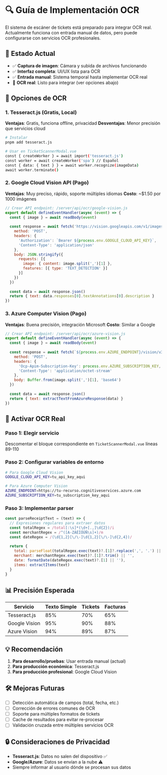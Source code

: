 # 🔍 Guía de Implementación OCR

El sistema de escáner de tickets está preparado para integrar OCR real. Actualmente funciona con entrada manual de datos, pero puede configurarse con servicios OCR profesionales.

## 📱 Estado Actual

- ✅ **Captura de imagen**: Cámara y subida de archivos funcionando
- ✅ **Interfaz completa**: UI/UX lista para OCR
- ✅ **Entrada manual**: Sistema temporal hasta implementar OCR real
- 🔧 **OCR real**: Listo para integrar (ver opciones abajo)

## 🚀 Opciones de OCR

### 1. Tesseract.js (Gratis, Local)

**Ventajas**: Gratis, funciona offline, privacidad
**Desventajas**: Menor precisión que servicios cloud

```bash
# Instalar
pnpm add tesseract.js

# Usar en TicketScannerModal.vue
const { createWorker } = await import('tesseract.js')
const worker = await createWorker('spa') // Español
const { data: { text } } = await worker.recognize(imageData)
await worker.terminate()
```

### 2. Google Cloud Vision API (Pago)

**Ventajas**: Muy preciso, rápido, soporte múltiples idiomas
**Costo**: ~$1.50 por 1000 imágenes

```javascript
// Crear API endpoint: /server/api/ocr/google-vision.js
export default defineEventHandler(async (event) => {
  const { image } = await readBody(event)
  
  const response = await fetch('https://vision.googleapis.com/v1/images:annotate', {
    method: 'POST',
    headers: {
      'Authorization': `Bearer ${process.env.GOOGLE_CLOUD_API_KEY}`,
      'Content-Type': 'application/json'
    },
    body: JSON.stringify({
      requests: [{
        image: { content: image.split(',')[1] },
        features: [{ type: 'TEXT_DETECTION' }]
      }]
    })
  })
  
  const data = await response.json()
  return { text: data.responses[0].textAnnotations[0].description }
})
```

### 3. Azure Computer Vision (Pago)

**Ventajas**: Buena precisión, integración Microsoft
**Costo**: Similar a Google

```javascript
// Crear API endpoint: /server/api/ocr/azure-vision.js
export default defineEventHandler(async (event) => {
  const { image } = await readBody(event)
  
  const response = await fetch(`${process.env.AZURE_ENDPOINT}/vision/v3.2/ocr`, {
    method: 'POST',
    headers: {
      'Ocp-Apim-Subscription-Key': process.env.AZURE_SUBSCRIPTION_KEY,
      'Content-Type': 'application/octet-stream'
    },
    body: Buffer.from(image.split(',')[1], 'base64')
  })
  
  const data = await response.json()
  return { text: extractTextFromAzureResponse(data) }
})
```

## 🔧 Activar OCR Real

### Paso 1: Elegir servicio
Descomentar el bloque correspondiente en `TicketScannerModal.vue` líneas 89-110

### Paso 2: Configurar variables de entorno
```bash
# Para Google Cloud Vision
GOOGLE_CLOUD_API_KEY=tu_api_key_aqui

# Para Azure Computer Vision
AZURE_ENDPOINT=https://tu-recurso.cognitiveservices.azure.com
AZURE_SUBSCRIPTION_KEY=tu_subscription_key_aqui
```

### Paso 3: Implementar parser
```javascript
const parseReceiptText = (text) => {
  // Expresiones regulares para extraer datos
  const totalRegex = /total[:\s]*(\d+[.,]\d{2})/i
  const merchantRegex = /^([A-ZÁÉÍÓÚÑ\s]+)/m
  const dateRegex = /(\d{1,2}[\/\-]\d{1,2}[\/\-]\d{2,4})/
  
  return {
    total: parseFloat(totalRegex.exec(text)?.[1]?.replace(',', '.') || 0),
    merchant: merchantRegex.exec(text)?.[1]?.trim() || '',
    date: formatDate(dateRegex.exec(text)?.[1] || ''),
    items: extractItems(text)
  }
}
```

## 📊 Precisión Esperada

| Servicio | Texto Simple | Tickets | Facturas |
|----------|-------------|---------|----------|
| Tesseract.js | 85% | 70% | 65% |
| Google Vision | 95% | 90% | 88% |
| Azure Vision | 94% | 89% | 87% |

## 💡 Recomendación

1. **Para desarrollo/pruebas**: Usar entrada manual (actual)
2. **Para producción económica**: Tesseract.js
3. **Para producción profesional**: Google Cloud Vision

## 🛠️ Mejoras Futuras

- [ ] Detección automática de campos (total, fecha, etc.)
- [ ] Corrección de errores comunes de OCR
- [ ] Soporte para múltiples formatos de tickets
- [ ] Cache de resultados para evitar re-procesar
- [ ] Validación cruzada entre múltiples servicios OCR

## 🔒 Consideraciones de Privacidad

- **Tesseract.js**: Datos no salen del dispositivo ✅
- **Google/Azure**: Datos se envían a la nube ⚠️
- Siempre informar al usuario dónde se procesan sus datos
